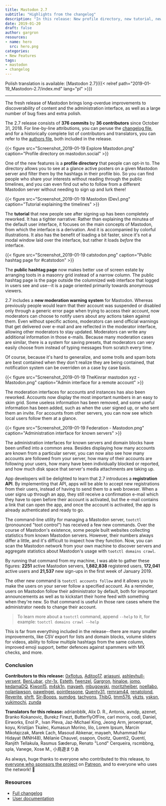 ```yaml
---
title: Mastodon 2.7
subtitle: "Highlights from the changelog"
description: "In this release: New profile directory, new tutorial, new public hashtag pages and more moderation tools"
date: 2019-01-20
draft: false
author: gargron
resources:
- name: hero
  src: hero.png
categories:
- New Features
tags:
- mastodon
- changelog
---
```


Polish translation is available: [Mastodon 2.7]({{< relref path="2019-01-19_Mastodon-2.7/index.md" lang="pl" >}})

---

The fresh release of Mastodon brings long-overdue improvements to discoverability of content and the administration interface, as well as a large number of bug fixes and extra polish.

The 2.7 release consists of **376 commits** by **36 contributors** since October 31, 2018. For line-by-line attributions, you can peruse the [changelog file][changelog], and for a historically complete list of contributors and translators, you can refer to the [authors file][authors], both included in the release.

[changelog]: https://github.com/tootsuite/mastodon/blob/v2.7.0/CHANGELOG.md
[authors]: https://github.com/tootsuite/mastodon/blob/v2.7.0/AUTHORS.md

{{< figure src="Screenshot_2019-01-19 Explore Mastodon.png" caption="Profile directory on mastodon.social" >}}

One of the new features is a **profile directory** that people can opt-in to. The directory allows you to see at a glance active posters on a given Mastodon server and filter them by the hashtags in their profile bio. So you can find people who share your interests without reading through the public timelines, and you can even find out who to follow from a different Mastodon server without needing to sign up and lurk there!

{{< figure src="Screenshot_2019-01-19 Mastodon (Dev).png" caption="Tutorial explaining the timelines" >}}

The **tutorial** that new people see after signing up has been completely reworked. It has a tighter narrative: Rather than explaining the minutea of the default user interface, it focuses on the main concepts of Mastodon, from which the interface is a derivation. And it is accompanied by colorful illustrations. It also has the benefit of loading a bit faster, since it's not a modal window laid over the interface, but rather it loads *before* the interface.

{{< figure src="Screenshot_2019-01-19 catstodon.png" caption="Public hashtag page for #catstodon" >}}

The **public hashtag page** now makes better use of screen estate by arranging toots in a masonry grid instead of a narrow column. The public hashtag page is the page outside the columnized web interface that logged in users see and use--it is a page oriented primarily towards anonymous viewers.

2.7 includes a **new moderation warning system** for Mastodon. Whereas previously people would learn that their account was suspended or disabled only through a generic error page when trying to access their account, now moderators can choose to notify users about any actions taken against them. Even without specific actions, moderators can send official warnings that get delivered over e-mail and are reflected in the moderator interface, allowing other moderators to stay updated. Moderators can write any additional information in those e-mails. Because many moderation cases are similar, there is a system for saving presets, that moderators can very easily choose from instead of typing messages from scratch every time.

Of course, because it's hard to generalize, and some trolls and spam bots are best contained when they don't realize they are being contained, that notification system can be overriden on a case by case basis.

{{< figure src="Screenshot_2019-01-19 TheKinrar mastodon xyz - Mastodon.png" caption="Admin interface for a remote account" >}}

The moderation interfaces for accounts and instances has also been reworked. Accounts now display the most important numbers in an easy to skim grid. Some useless information has been removed, and some useful information has been added, such as when the user signed up, or who sent them an invite. For accounts from other servers, you can now see which local users follow them at a glance.

{{< figure src="Screenshot_2019-01-19 Federation - Mastodon.png" caption="Administration interface for known servers" >}}

The administration interfaces for known servers and domain blocks have been unified into a common area. Besides displaying how many accounts are known from a particular server, you can now also see how many accounts are followed from your server, how many of their accounts are following your users, how many have been individually blocked or reported, and how much disk space that server's media attachments are taking up.

App developers will be delighted to learn that 2.7 introduces a **registration API**. By implementing that API, apps will be able to accept new registrations from their users, instead of having to send them to a web browser. When a user signs up through an app, they still receive a confirmation e-mail which they have to open before their account is activated, but the e-mail contains a link that can open the app, and once the account is activated, the app is already authenticated and ready to go.

The command-line utility for managing a Mastodon server, `tootctl` (pronounced "toot control") has received a few new commands. Over the course of Mastodon's existence, some people built websites collecting statistics from known Mastodon servers. However, their numbers always differ a little, and it's difficult to inspect how they function. Now, you can scan the Mastodon network from your own machine to discover servers and aggregate statistics about Mastodon's usage with `tootctl domains crawl`.

By running that command from my machine, I was able to gather these figures: **2251** active Mastodon servers, **1,882,838** registered users, **172,041** active users and **21,537** new sign-ups in the first week of January 2019.

The other new command is `tootctl accounts follow` and it allows you to make the users on your server follow a specified account. As a reminder, users on Mastodon follow their administrator by default, both for important announcements as well as to kickstart their home feed with something when they're new. So that command is useful in those rare cases where the administrator needs to change their account.

> To learn more about a `tootctl` command, append `--help` to it, for example: `tootctl domains crawl --help`

This is far from everything included in the release--there are many smaller improvements, like CSV export for lists and domain blocks, volume sliders for videos, ability to follow multiple hashtags from the same column, improved emoji support, better defences against spammers with MX checks, and more.

### Conclusion

**Contributors to this release:** [0xflotus](https://github.com/0xflotus), [Aditoo17](https://github.com/Aditoo17), [ariasuni](https://github.com/ariasuni), [ashleyhull-versent](https://github.com/ashleyhull-versent), [BenLubar](https://github.com/BenLubar), [chr-1x](https://github.com/chr-1x), [Esteth](https://github.com/Esteth), [fwenzel](https://github.com/fwenzel), [Gargron](https://github.com/Gargron), [hinaloe](https://github.com/hinaloe), [jomo](https://github.com/jomo), [kedamaDQ](https://github.com/kedamaDQ), [Kjwon15](https://github.com/Kjwon15), [m4sk1n](https://github.com/m4sk1n), [mayaeh](https://github.com/mayaeh), [mbugowski](https://github.com/mbugowski), [moritzheiber](https://github.com/moritzheiber), [noellabo](https://github.com/noellabo), [nolanlawson](https://github.com/nolanlawson), [pawelngei](https://github.com/pawelngei), [pointlessone](https://github.com/pointlessone), [Quenty31](https://github.com/Quenty31), [remram44](https://github.com/remram44), [renatolond](https://github.com/renatolond), [Reverite](https://github.com/Reverite), [shrft](https://github.com/shrft), [Sir-Boops](https://github.com/Sir-Boops), [sumdog](https://github.com/sumdog), [tachyons](https://github.com/tachyons), [ThibG](https://github.com/ThibG), [tmm576](https://github.com/tmm576), [ykzts](https://github.com/ykzts), [ysksn](https://github.com/ysksn), [yukimochi](https://github.com/yukimochi), [zunda](https://github.com/zunda)

**Translators for this release:** adrianbblk, Alix D. R., Antonis, avndp, azenet, Branko Kokanovic, Burekz Finezt, ButterflyOfFire, carl morris, codl, Daniel, Eirworks, Enol P., Ivan Pleva, Jaz-Michael King, Jeong Arm, jeroenpraat, koyu, Kristijan Tkalec, Kumasun Morino, lilo, Lorem Ipsum, Marcin Mikołajczak, Marek Ľach, Masoud Abkenar, mayaeh, Muhammad Nur Hidayat (MNH48), Mélanie Chauvel, osapon, Osoitz, Quenti2, Quentí, Ranjith Tellakula, Rasmus Sæderup, Renato "Lond" Cerqueira, rscmbbng, spla, Vanege, Xose M., 小鳥遊まりあ

As always, huge thanks to everyone who contributed to this release, to [everyone who sponsors the project][sponsors] on [Patreon][patreon], and to everyone who uses the network! 🐘

[sponsors]: https://joinmastodon.org/sponsors
[patreon]: https://patreon.com/mastodon

### Resources

- [Full changelog](https://github.com/tootsuite/mastodon/releases/tag/v2.7.0)
- [User documentation](https://docs.joinmastodon.org/usage/basics/)
